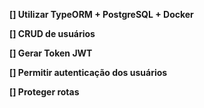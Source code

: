 **[] Utilizar TypeORM + PostgreSQL + Docker**

**[] CRUD de usuários**

**[] Gerar Token JWT**

**[] Permitir autenticação dos usuários**

**[] Proteger rotas**
